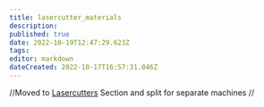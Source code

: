 ```yaml
---
title: lasercutter_materials
description: 
published: true
date: 2022-10-19T12:47:29.623Z
tags: 
editor: markdown
dateCreated: 2022-10-17T16:57:31.046Z
---
```


//Moved to [Lasercutters](/tools/lasercutters/start) Section and split for separate machines //
